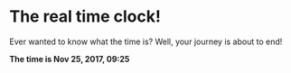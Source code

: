 # The real time clock!

Ever wanted to know what the time is? Well, your journey is about to end!

**The time is Nov 25, 2017, 09:25**
